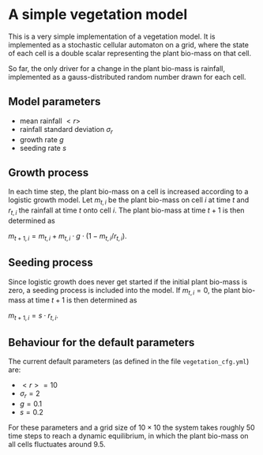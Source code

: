 # A simple vegetation model

This is a very simple implementation of a vegetation model. It is implemented as a stochastic cellular automaton on a grid, where the state of each cell is a double scalar representing the plant bio-mass on that cell.

So far, the only driver for a change in the plant bio-mass is rainfall, implemented as a gauss-distributed random number drawn for each cell.

## Model parameters

* mean rainfall $`<r>`$
* rainfall standard deviation $`\sigma_r`$
* growth rate $`g`$
* seeding rate $`s`$

## Growth process

In each time step, the plant bio-mass on a cell is increased according to a logistic growth model. Let $`m_{t,i}`$ be the plant bio-mass on cell $`i`$ at time $`t`$ and $`r_{t,i}`$ the rainfall at time $`t`$ onto cell $`i`$. The plant bio-mass at time $`t+1`$ is then determined as

$`m_{t+1,i} = m_{t,i} + m_{t,i} \cdot g \cdot (1 - m_{t,i}/r_{t,i})`$.

## Seeding process

Since logistic growth does never get started if the initial plant bio-mass is zero, a seeding process is included into the model. If $`m_{t,i} = 0`$, the plant bio-mass at time $`t+1`$ is then determined as

$`m_{t+1,i} = s \cdot r_{t,i}`$.

## Behaviour for the default parameters

The current default parameters (as defined in the file `vegetation_cfg.yml`) are:

* $`<r> = 10`$
* $`\sigma_r = 2`$
* $`g = 0.1`$
* $`s = 0.2`$

For these parameters and a grid size of $`10 \times 10`$ the system takes roughly $`50`$ time steps to reach a dynamic equilibrium, in which the plant bio-mass on all cells fluctuates around $`9.5`$.
